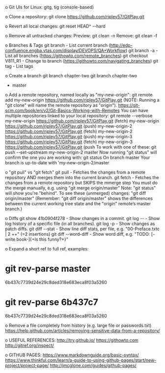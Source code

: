 o Git UIs for Linux:
gitg, tig (console-based)

o Clone a repository:
git clone https://github.com/ripley57/GitPlay.git

o Revert all local changes:
git reset HEAD^ --hard

o Remove all untracked changes:
Preview: git clean -n
Remove:  git clean -f

o Branches & Tags
git branch		-	List current branch (http://edp-confluence.engba.vtas.com/display/DEVOPS/QA+Workflow)
git branch -a		-	List all branches (https://githowto.com/remote_branches)
git checkout V811_R1	-	Change to branch (https://githowto.com/navigating_branches)
git tag			-	List tags

o Create a branch
git branch chapter-two
git branch
  chapter-two
* master

o Add a remote repository, named locally as "my-new-origin":
git remote add my-new-origin https://github.com/ripley57/GitPlay.git
(NOTE: Running a "git clone" will name the remote repository as "origin").
https://git-scm.com/book/en/v2/Git-Basics-Working-with-Remotes
You can have multiple repositories linked to your local repository:
git remote --verbose
my-new-origin	https://github.com/ripley57/GitPlay.git (fetch)
my-new-origin	https://github.com/ripley57/GitPlay.git (push)
my-new-origin-2	https://github.com/ripley57/GitPlay.git (fetch)
my-new-origin-2	https://github.com/ripley57/GitPlay.git (push)
my-new-origin-3	https://github.com/ripley57/GitPlay.git (fetch)
my-new-origin-3	https://github.com/ripley57/GitPlay.git (push
To work with one of these:
git push --set-upstream my-new-origin-2 master
Now running "git status" will confirm the one you are working with:
git status 
On branch master
Your branch is up-to-date with 'my-new-origin-2/master

o "git pull" vs "git fetch"
git pull	-	Fetches the changes from a remote repository AND merges them into the current branch.
git fetch 	- 	Fetches the changes from a remote repository but SKIPS the mmerge step
			You must do the merge manually, e.g. using "git merge origin/master"
			Note: "git status" will show you're "behind". To see these (unmerged) changes: "git diff origin/master"
			(Remember: "git diff origin/master" shows the differences between the current working tree state and 
			the "origin" remote’s master branch.)

o  Diffs
git show 41b0904f278	-	Show changes in a commit.
git log -- <filepath>	-	Show log history of a specific file (in all branches).
git log -p		-	Show changes as patch diffs.
git diff --stat		-	Show line diff stats, per file, e.g. "00-Preface.txtc | 2 ++" (=2 insertions)
git diff --word-diff 	-	Show word diff, e.g. "TODO: [-write book-]{+Is this funny?+}"

o Expand a short ref to full ref, examples:
# git rev-parse master
6b437c7739d24e29c8ded318e683eca8f03a5260
# git rev-parse 6b437c7
6b437c7739d24e29c8ded318e683eca8f03a5260

o Remove a file completely from history (e.g. large file or passwords.txt)
https://help.github.com/articles/removing-sensitive-data-from-a-repository/

o USEFUL REFERENCES:
http://try.github.io/
https://githowto.com
http://gitref.org/inspect/

o GITHUB PAGES:
https://www.markdownguide.org/basic-syntax/
https://www.thinkful.com/learn/a-guide-to-using-github-pages/start/new-project/project-page/
http://jmcglone.com/guides/github-pages/


